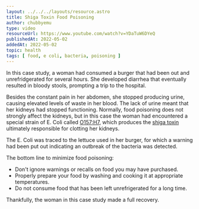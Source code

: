 ```yaml
---
layout: ../../../layouts/resource.astro
title: Shiga Toxin Food Poisoning
author: chubbyemu
type: video
resourceUrl: https://www.youtube.com/watch?v=YDaTuW6DYeQ
publishedAt: 2022-05-02
addedAt: 2022-05-02
topic: health
tags: [ food, e coli, bacteria, poisoning ]
---
```


In this case study, a woman had consumed a burger that had been out and unrefridgerated for several hours. She developed diarrhea that eventually resulted in bloody stools, prompting a trip to the hospital.

Besides the constant pain in her abdomen, she stopped producing urine, causing elevated levels of waste in her blood. The lack of urine meant that her kidneys had stopped functioning. Normally, food poisoning does not strongly affect the kidneys, but in this case the woman had encountered a special strain of E. Coli called [O157:H7](https://en.wikipedia.org/wiki/Escherichia_coli_O157:H7), which produces the [shiga toxin](https://en.wikipedia.org/wiki/Shiga_toxin) ultimately responsible for clotting her kidneys.

The E. Coli was traced to the lettuce used in her burger, for which a warning had been put out indicating an outbreak of the bacteria was detected.

The bottom line to minimize food poisoning:

* Don't ignore warnings or recalls on food you may have purchased.
* Properly prepare your food by washing and cooking it at appropriate temperatures.
* Do not consume food that has been left unrefrigerated for a long time.

Thankfully, the woman in this case study made a full recovery.